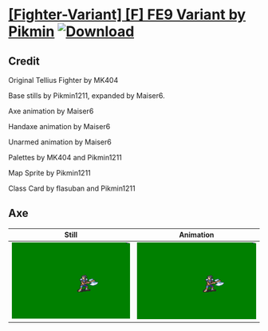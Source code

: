 # [\[Fighter-Variant\] \[F\] FE9 Variant by Pikmin](./) [![Download](https://img.shields.io/badge/Download--red?style=social&logo=github)](https://minhaskamal.github.io/DownGit/#/home?url=https://github.com/Klokinator/FE-Repo/tree/main/Battle%20Animations%2FInfantry%20-%20(Axe)%20Fighters%20and%20Warriors%2F%5BFighter-Variant%5D%20%5BF%5D%20FE9%20Variant%20by%20Pikmin%2F3.%20Axe)

## Credit

Original Tellius Fighter by MK404

Base stills by Pikmin1211, expanded by Maiser6.

Axe animation by Maiser6

Handaxe animation by Maiser6

Unarmed animation by Maiser6

Palettes by MK404 and Pikmin1211

Map Sprite by Pikmin1211

Class Card by flasuban and Pikmin1211


## Axe

| Still | Animation |
| :---: | :-------: |
| ![Axe still](./Axe_000.png) | ![Axe animation](./Axe.gif) |
